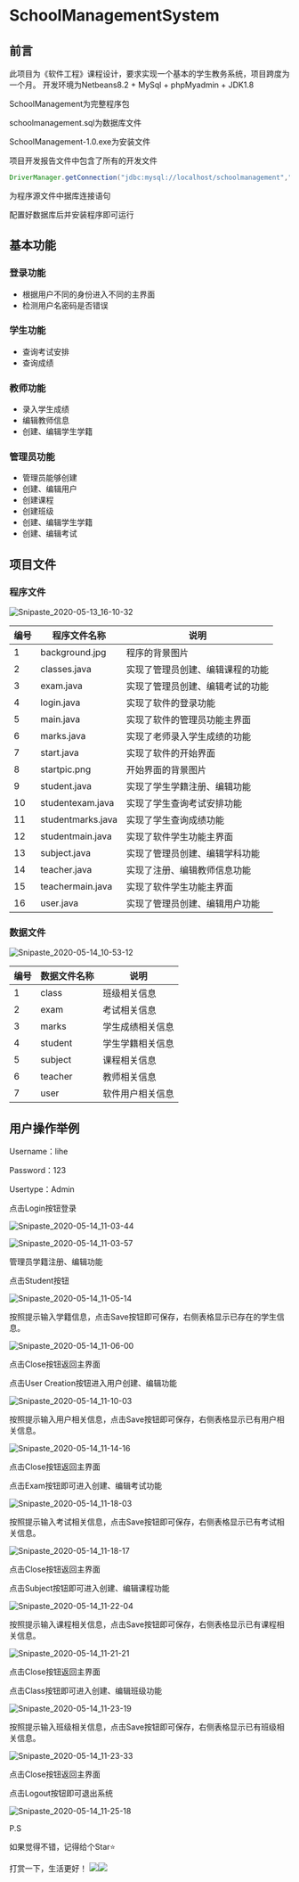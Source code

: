 # SchoolManagementSystem

## 前言

此项目为《软件工程》课程设计，要求实现一个基本的学生教务系统，项目跨度为一个月。
开发环境为Netbeans8.2 + MySql + phpMyadmin + JDK1.8

SchoolManagement为完整程序包

schoolmanagement.sql为数据库文件

SchoolManagement-1.0.exe为安装文件

项目开发报告文件中包含了所有的开发文件

```java
DriverManager.getConnection("jdbc:mysql://localhost/schoolmanagement","root","");
```

为程序源文件中据库连接语句

配置好数据库后并安装程序即可运行

## 基本功能

### 登录功能

* 根据用户不同的身份进入不同的主界面
* 检测用户名密码是否错误

### 学生功能

* 查询考试安排
* 查询成绩

### 教师功能

* 录入学生成绩
* 编辑教师信息
* 创建、编辑学生学籍

### 管理员功能

* 管理员能够创建
* 创建、编辑用户
* 创建课程
* 创建班级
* 创建、编辑学生学籍
* 创建、编辑考试

## 项目文件

### 程序文件

![Snipaste_2020-05-13_16-10-32](https://cdn.jsdelivr.net/gh/lihe/Pic/img/20200605212159.jpg)

| 编号 | 程序文件名称      | 说明                             |
| ---- | ----------------- | -------------------------------- |
| 1    | background.jpg    | 程序的背景图片                   |
| 2    | classes.java      | 实现了管理员创建、编辑课程的功能 |
| 3    | exam.java         | 实现了管理员创建、编辑考试的功能 |
| 4    | login.java        | 实现了软件的登录功能             |
| 5    | main.java         | 实现了软件的管理员功能主界面     |
| 6    | marks.java        | 实现了老师录入学生成绩的功能     |
| 7    | start.java        | 实现了软件的开始界面             |
| 8    | startpic.png      | 开始界面的背景图片               |
| 9    | student.java      | 实现了学生学籍注册、编辑功能     |
| 10   | studentexam.java  | 实现了学生查询考试安排功能       |
| 11   | studentmarks.java | 实现了学生查询成绩功能           |
| 12   | studentmain.java  | 实现了软件学生功能主界面         |
| 13   | subject.java      | 实现了管理员创建、编辑学科功能   |
| 14   | teacher.java      | 实现了注册、编辑教师信息功能     |
| 15   | teachermain.java  | 实现了软件学生功能主界面         |
| 16   | user.java         | 实现了管理员创建、编辑用户功能   |

### 数据文件

![Snipaste_2020-05-14_10-53-12](https://cdn.jsdelivr.net/gh/lihe/Pic/img/20200605223713.jpg)

| 编号 | 数据文件名称 | 说明             |
| ---- | ------------ | ---------------- |
| 1    | class        | 班级相关信息     |
| 2    | exam         | 考试相关信息     |
| 3    | marks        | 学生成绩相关信息 |
| 4    | student      | 学生学籍相关信息 |
| 5    | subject      | 课程相关信息     |
| 6    | teacher      | 教师相关信息     |
| 7    | user         | 软件用户相关信息 |

## 用户操作举例

Username：lihe

Password：123

Usertype：Admin

点击Login按钮登录

![Snipaste_2020-05-14_11-03-44](https://cdn.jsdelivr.net/gh/lihe/Pic/img/20200605212209.jpg)

![Snipaste_2020-05-14_11-03-57](https://cdn.jsdelivr.net/gh/lihe/Pic/img/20200605212217.jpg)

管理员学籍注册、编辑功能

点击Student按钮

![Snipaste_2020-05-14_11-05-14](https://cdn.jsdelivr.net/gh/lihe/Pic/img/20200605212348.jpg)

按照提示输入学籍信息，点击Save按钮即可保存，右侧表格显示已存在的学生信息。

![Snipaste_2020-05-14_11-06-00](https://cdn.jsdelivr.net/gh/lihe/Pic/img/20200605212222.jpg)

点击Close按钮返回主界面

点击User Creation按钮进入用户创建、编辑功能

![Snipaste_2020-05-14_11-10-03](https://cdn.jsdelivr.net/gh/lihe/Pic/img/20200605212228.jpg)

按照提示输入用户相关信息，点击Save按钮即可保存，右侧表格显示已有用户相关信息。

![Snipaste_2020-05-14_11-14-16](https://cdn.jsdelivr.net/gh/lihe/Pic/img/20200605212234.jpg)

点击Close按钮返回主界面

点击Exam按钮即可进入创建、编辑考试功能

![Snipaste_2020-05-14_11-18-03](https://cdn.jsdelivr.net/gh/lihe/Pic/img/20200605212241.jpg)

按照提示输入考试相关信息，点击Save按钮即可保存，右侧表格显示已有考试相关信息。

![Snipaste_2020-05-14_11-18-17](https://cdn.jsdelivr.net/gh/lihe/Pic/img/20200605212247.jpg)

点击Close按钮返回主界面

点击Subject按钮即可进入创建、编辑课程功能

![Snipaste_2020-05-14_11-22-04](https://cdn.jsdelivr.net/gh/lihe/Pic/img/20200605212256.jpg)

按照提示输入课程相关信息，点击Save按钮即可保存，右侧表格显示已有课程相关信息。

![Snipaste_2020-05-14_11-21-21](https://cdn.jsdelivr.net/gh/lihe/Pic/img/20200605212302.jpg)

点击Close按钮返回主界面

点击Class按钮即可进入创建、编辑班级功能

![Snipaste_2020-05-14_11-23-19](https://cdn.jsdelivr.net/gh/lihe/Pic/img/20200605212314.jpg)

按照提示输入班级相关信息，点击Save按钮即可保存，右侧表格显示已有班级相关信息。

![Snipaste_2020-05-14_11-23-33](https://cdn.jsdelivr.net/gh/lihe/Pic/img/20200605212309.jpg)

点击Close按钮返回主界面

点击Logout按钮即可退出系统

![Snipaste_2020-05-14_11-25-18](https://cdn.jsdelivr.net/gh/lihe/Pic/img/20200605212322.jpg)

P.S

如果觉得不错，记得给个Star⭐

打赏一下，生活更好！
![](https://cdn.jsdelivr.net/gh/lihe/Pic/img/20200605230404.JPG)![](https://cdn.jsdelivr.net/gh/lihe/Pic/img/20200605230403.JPG)

